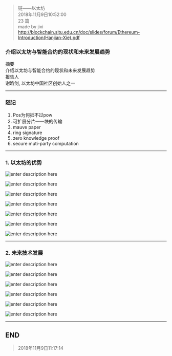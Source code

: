 > 链——以太坊  
> 2018年11月9日10:52:00       
> 23 篇  
>made by jixi  
>http://blockchain.sjtu.edu.cn/doc/slides/forum/Ethereum-Introduction(Hanjian-Xie).pdf

### 介绍以太坊与智能合约的现状和未来发展趋势

摘要  
介绍以太坊与智能合约的现状和未来发展趋势  
报告人  
谢晗剑, 以太坊中国社区创始人之一  


----------
### 随记  

1. Pos为何抵不过pow  
2. 可扩展分片——块的传输  
3. mauve paper  
4. ring signature  
5. zero knowledge proof  
6. secure muti-party computation  
----------


### 1. 以太坊的优势

![enter description here](https://www.github.com/jixiyu/images3/raw/master/小书匠/1541731979418.png)

![enter description here](https://www.github.com/jixiyu/images3/raw/master/小书匠/1541731996168.png)

![enter description here](https://www.github.com/jixiyu/images3/raw/master/小书匠/1541732010866.png)

![enter description here](https://www.github.com/jixiyu/images3/raw/master/小书匠/1541732021826.png)

![enter description here](https://www.github.com/jixiyu/images3/raw/master/小书匠/1541732045484.png)

![enter description here](https://www.github.com/jixiyu/images3/raw/master/小书匠/1541732075984.png)

![enter description here](https://www.github.com/jixiyu/images3/raw/master/小书匠/1541732115731.png)


----------

### 2. 未来技术发展

![enter description here](https://www.github.com/jixiyu/images3/raw/master/小书匠/1541733089727.png)

![enter description here](https://www.github.com/jixiyu/images3/raw/master/小书匠/1541733120461.png)

![enter description here](https://www.github.com/jixiyu/images3/raw/master/小书匠/1541733157721.png)

![enter description here](https://www.github.com/jixiyu/images3/raw/master/小书匠/1541733167311.png)

![enter description here](https://www.github.com/jixiyu/images3/raw/master/小书匠/1541733177748.png)

![enter description here](https://www.github.com/jixiyu/images3/raw/master/小书匠/1541733188153.png)

----------
## END

> 2018年11月9日11:17:14